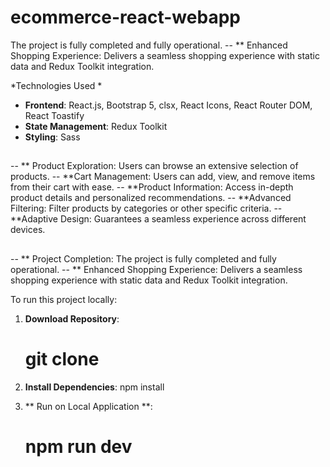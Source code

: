 # ecommerce-react-webapp
The project is fully completed and fully operational. -- ** Enhanced Shopping Experience: Delivers a seamless shopping experience with static data and Redux Toolkit integration.


*Technologies Used *

- **Frontend**: React.js, Bootstrap 5, clsx, React Icons, React Router DOM, React Toastify
- **State Management**: Redux Toolkit
- **Styling**: Sass
## 

-- ** Product Exploration: Users can browse an extensive selection of products.
-- **Cart Management: Users can add, view, and remove items from their cart with ease.
-- **Product Information: Access in-depth product details and personalized recommendations.
-- **Advanced Filtering: Filter products by categories or other specific criteria.
-- **Adaptive Design: Guarantees a seamless experience across different devices.


##
-- ** Project Completion: The project is fully completed and fully operational.
-- ** Enhanced Shopping Experience: Delivers a seamless shopping experience with static data and Redux Toolkit integration.

To run this project locally:

1. **Download Repository**:

   # git clone 

2. **Install Dependencies**:
     npm install



4. ** Run on Local Application **:
   # npm run dev

